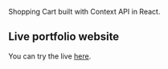 Shopping Cart built with Context API in React.

## Live portfolio website

You can try the live [here](https://shoppyngcart.netlify.app/).
